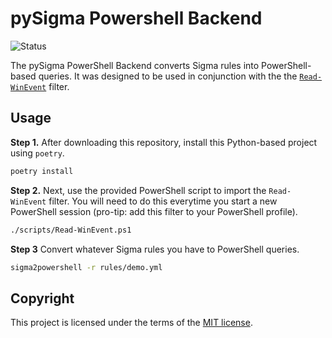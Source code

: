 # pySigma Powershell Backend
![Status](https://img.shields.io/badge/Status-pre--release-orange)  

The pySigma PowerShell Backend converts Sigma rules into PowerShell-based queries. It was designed to be used in conjunction with the the [`Read-WinEvent`](/scripts/Read-WinEvent.ps1) filter. 

## Usage
**Step 1.** After downloading this repository, install this Python-based project using `poetry`.
```bash
poetry install
```

**Step 2.** Next, use the provided PowerShell script to import the `Read-WinEvent` filter. You will need to do this everytime you start a new PowerShell session (pro-tip: add this filter to your PowerShell profile).
```bash
./scripts/Read-WinEvent.ps1
```

**Step 3** Convert whatever Sigma rules you have to PowerShell queries.
```bash
sigma2powershell -r rules/demo.yml
```

## Copyright
This project is licensed under the terms of the [MIT license](/LICENSE).